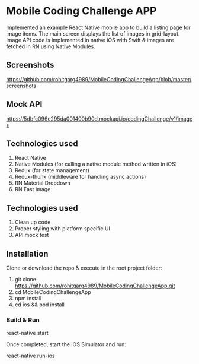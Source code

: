 # Mobile Coding Challenge APP

Implemented an example React Native mobile app to build a listing page for image items. The main screen displays the list of images in grid-layout. 
Image API code is implemented in native iOS with Swift & images are fetched in RN using Native Modules.

## Screenshots

<https://github.com/rohitgarg4989/MobileCodingChallengeApp/blob/master/screenshots>

## Mock API

<https://5dbfc096e295da001400b90d.mockapi.io/codingChallenge/v1/images>

## Technologies used

1. React Native
2. Native Modules (for calling a native module method written in iOS)
3. Redux (for state management)
4. Redux-thunk (middleware for handling async actions)
5. RN Material Dropdown
6. RN Fast Image

## Technologies used

1. Clean up code
2. Proper styling with platform specific UI
3. API mock test

## Installation

Clone or download the repo & execute in the root project folder:

1. git clone <https://github.com/rohitgarg4989/MobileCodingChallengeApp.git>
2. cd MobileCodingChallengeApp
3. npm install
4. cd ios && pod install

### Build & Run

react-native start

Once completed, start the iOS Simulator and run:

react-native run-ios
